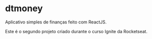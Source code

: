 # dtmoney
Aplicativo simples de finanças feito com ReactJS.

Este é o segundo projeto criado durante o curso Ignite da Rocketseat.
